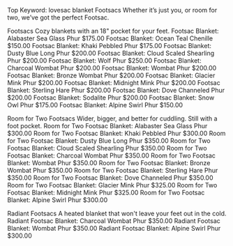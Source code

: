 Top Keyword: lovesac blanket
Footsacs
Whether it’s just you, or room for two, we’ve got the perfect Footsac.

Footsacs
Cozy blankets with an 18" pocket for your feet.
Footsac Blanket: Alabaster Sea Glass Phur $175.00
Footsac Blanket: Ocean Teal Chenille $150.00
Footsac Blanket: Khaki Pebbled Phur $175.00
Footsac Blanket: Dusty Blue Long Phur $200.00
Footsac Blanket: Cloud Scaled Shearling Phur $200.00
Footsac Blanket: Wolf Phur $250.00
Footsac Blanket: Charcoal Wombat Phur $200.00
Footsac Blanket: Wombat Phur $200.00
Footsac Blanket: Bronze Wombat Phur $200.00
Footsac Blanket: Glacier Mink Phur $200.00
Footsac Blanket: Midnight Mink Phur $200.00
Footsac Blanket: Sterling Hare Phur $200.00
Footsac Blanket: Dove Channeled Phur $200.00
Footsac Blanket: Sodalite Phur $200.00
Footsac Blanket: Snow Owl Phur $175.00
Footsac Blanket: Alpine Swirl Phur $150.00

Room for Two Footsacs
Wider, bigger, and better for cuddling. Still with a foot pocket.
Room for Two Footsac Blanket: Alabaster Sea Glass Phur $300.00
Room for Two Footsac Blanket: Khaki Pebbled Phur $300.00
Room for Two Footsac Blanket: Dusty Blue Long Phur $350.00
Room for Two Footsac Blanket: Cloud Scaled Shearling Phur $350.00
Room for Two Footsac Blanket: Charcoal Wombat Phur $350.00
Room for Two Footsac Blanket: Wombat Phur $350.00
Room for Two Footsac Blanket: Bronze Wombat Phur $350.00
Room for Two Footsac Blanket: Sterling Hare Phur $350.00
Room for Two Footsac Blanket: Dove Channeled Phur $350.00
Room for Two Footsac Blanket: Glacier Mink Phur $325.00
Room for Two Footsac Blanket: Midnight Mink Phur $325.00
Room for Two Footsac Blanket: Alpine Swirl Phur $300.00

Radiant Footsacs
A heated blanket that won't leave your feet out in the cold.
Radiant Footsac Blanket: Charcoal Wombat Phur $350.00
Radiant Footsac Blanket: Wombat Phur $350.00
Radiant Footsac Blanket: Alpine Swirl Phur $300.00